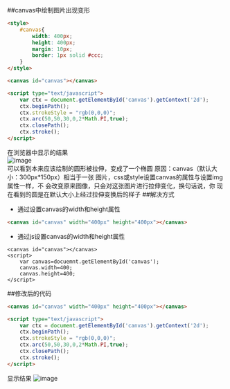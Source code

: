 ##canvas中绘制图片出现变形
```html
<style>
	#canvas{
		width: 400px;
		height: 400px;
		margin: 10px;
		border: 1px solid #ccc;
	}
</style>

<canvas id="canvas"></canvas>

<script type="text/javascript">
	var ctx = document.getElementById('canvas').getContext('2d');
	ctx.beginPath();
	ctx.strokeStyle = "rgb(0,0,0)";
    ctx.arc(50,50,30,0,2*Math.PI,true);
    ctx.closePath();
    ctx.stroke();
</script>
```
在浏览器中显示的结果  
![image](https://github.com/muyea/some-dev-exp/blob/master/front-end/img-1001.png)  
可以看到本来应该绘制的圆形被拉伸，变成了一个椭圆
原因：canvas（默认大小：300px*150px）相当于一张
图片，css或style设置canvas的属性与设置img属性一样，不
会改变原来图像，只会对这张图片进行拉伸变化，换句话说，你
现在看到的圆是在默认大小上经过拉伸变换后的样子
##解决方式
* 通过设置canvas的width和height属性
```html
<canvas id="canvas" width="400px" height="400px"></canvas>
```
* 通过js设置canvas的width和height属性

```
<canvas id="canvas"></canvas>
<script>
	var canvas=docuemnt.getElementById('canvas');
	canvas.width=400;
	canvas.height=400;
</script>
```

##修改后的代码
```html
<canvas id="canvas" width="400px" height="400px"></canvas>

<script type="text/javascript">
	var ctx = document.getElementById('canvas').getContext('2d');
	ctx.beginPath();
	ctx.strokeStyle = "rgb(0,0,0)";
    ctx.arc(50,50,30,0,2*Math.PI,true);
    ctx.closePath();
    ctx.stroke();
</script>
```
显示结果
![image](https://github.com/muyea/some-dev-exp/blob/master/front-end/img-1002.png)

